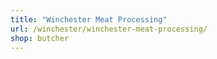 ```yaml
---
title: "Winchester Meat Processing"
url: /winchester/winchester-meat-processing/
shop: butcher
---
```

